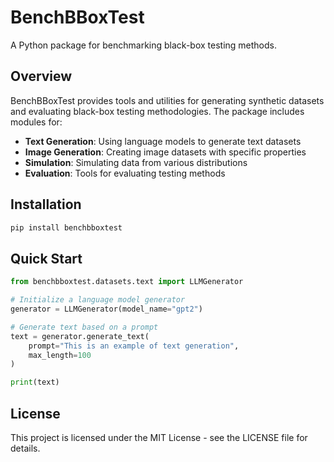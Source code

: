 # BenchBBoxTest

A Python package for benchmarking black-box testing methods.

## Overview

BenchBBoxTest provides tools and utilities for generating synthetic datasets and evaluating black-box testing methodologies. The package includes modules for:

- **Text Generation**: Using language models to generate text datasets
- **Image Generation**: Creating image datasets with specific properties
- **Simulation**: Simulating data from various distributions
- **Evaluation**: Tools for evaluating testing methods

## Installation

```bash
pip install benchbboxtest
```

## Quick Start

```python
from benchbboxtest.datasets.text import LLMGenerator

# Initialize a language model generator
generator = LLMGenerator(model_name="gpt2")

# Generate text based on a prompt
text = generator.generate_text(
    prompt="This is an example of text generation",
    max_length=100
)

print(text)
```

## License

This project is licensed under the MIT License - see the LICENSE file for details. 